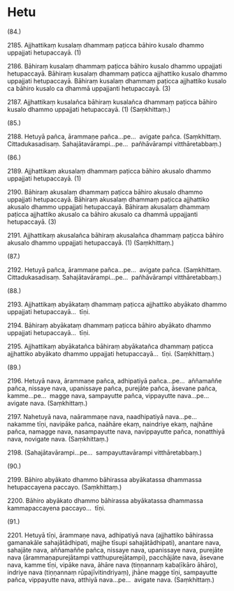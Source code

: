 # Hetu

(84.)

2185\. Ajjhattikaṃ kusalaṃ dhammaṃ paṭicca bāhiro kusalo dhammo uppajjati hetupaccayā. (1)

2186\. Bāhiraṃ kusalaṃ dhammaṃ paṭicca bāhiro kusalo dhammo uppajjati hetupaccayā. Bāhiraṃ kusalaṃ dhammaṃ paṭicca ajjhattiko kusalo dhammo uppajjati hetupaccayā. Bāhiraṃ kusalaṃ dhammaṃ paṭicca ajjhattiko kusalo ca bāhiro kusalo ca dhammā uppajjanti hetupaccayā. (3)

2187\. Ajjhattikaṃ kusalañca bāhiraṃ kusalañca dhammaṃ paṭicca bāhiro kusalo dhammo uppajjati hetupaccayā. (1) (Saṃkhittaṃ.)

(85.)

2188\. Hetuyā pañca, ārammaṇe pañca…pe…  avigate pañca. (Saṃkhittaṃ. Cittadukasadisaṃ. Sahajātavārampi…pe…  pañhāvārampi vitthāretabbaṃ.)

(86.)

2189\. Ajjhattikaṃ akusalaṃ dhammaṃ paṭicca bāhiro akusalo dhammo uppajjati hetupaccayā. (1)

2190\. Bāhiraṃ akusalaṃ dhammaṃ paṭicca bāhiro akusalo dhammo uppajjati hetupaccayā. Bāhiraṃ akusalaṃ dhammaṃ paṭicca ajjhattiko akusalo dhammo uppajjati hetupaccayā. Bāhiraṃ akusalaṃ dhammaṃ paṭicca ajjhattiko akusalo ca bāhiro akusalo ca dhammā uppajjanti hetupaccayā. (3)

2191\. Ajjhattikaṃ akusalañca bāhiraṃ akusalañca dhammaṃ paṭicca bāhiro akusalo dhammo uppajjati hetupaccayā. (1) (Saṃkhittaṃ.)

(87.)

2192\. Hetuyā pañca, ārammaṇe pañca…pe…  avigate pañca. (Saṃkhittaṃ. Cittadukasadisaṃ. Sahajātavārampi…pe…  pañhāvārampi vitthāretabbaṃ.)

(88.)

2193\. Ajjhattikaṃ abyākataṃ dhammaṃ paṭicca ajjhattiko abyākato dhammo uppajjati hetupaccayā…  tīṇi.

2194\. Bāhiraṃ abyākataṃ dhammaṃ paṭicca bāhiro abyākato dhammo uppajjati hetupaccayā…  tīṇi.

2195\. Ajjhattikaṃ abyākatañca bāhiraṃ abyākatañca dhammaṃ paṭicca ajjhattiko abyākato dhammo uppajjati hetupaccayā…  tīṇi. (Saṃkhittaṃ.)

(89.)

2196\. Hetuyā nava, ārammaṇe pañca, adhipatiyā pañca…pe…  aññamaññe pañca, nissaye nava, upanissaye pañca, purejāte pañca, āsevane pañca, kamme…pe…  magge nava, sampayutte pañca, vippayutte nava…pe…  avigate nava. (Saṃkhittaṃ.)

2197\. Nahetuyā nava, naārammaṇe nava, naadhipatiyā nava…pe…  nakamme tīṇi, navipāke pañca, naāhāre ekaṃ, naindriye ekaṃ, najhāne pañca, namagge nava, nasampayutte nava, navippayutte pañca, nonatthiyā nava, novigate nava. (Saṃkhittaṃ.)

2198\. (Sahajātavārampi…pe…  sampayuttavārampi vitthāretabbaṃ.)

(90.)

2199\. Bāhiro abyākato dhammo bāhirassa abyākatassa dhammassa hetupaccayena paccayo. (Saṃkhittaṃ.)

2200\. Bāhiro abyākato dhammo bāhirassa abyākatassa dhammassa kammapaccayena paccayo…  tīṇi.

(91.)

2201\. Hetuyā tīṇi, ārammaṇe nava, adhipatiyā nava (ajjhattiko bāhirassa gamanakāle sahajātādhipati, majjhe tīsupi sahajātādhipati), anantare nava, sahajāte nava, aññamaññe pañca, nissaye nava, upanissaye nava, purejāte nava (ārammaṇapurejātampi vatthupurejātampi), pacchājāte nava, āsevane nava, kamme tīṇi, vipāke nava, āhāre nava (tiṇṇannaṃ kabaḷīkāro āhāro), indriye nava (tiṇṇannaṃ rūpajīvitindriyaṃ), jhāne magge tīṇi, sampayutte pañca, vippayutte nava, atthiyā nava…pe…  avigate nava. (Saṃkhittaṃ.)
